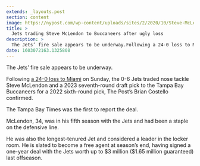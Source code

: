 ```yaml
--- 
extends: _layouts.post 
section: content 
image: https://nypost.com/wp-content/uploads/sites/2/2020/10/Steve-McLendon.jpg?quality=90&strip=all&w=1200 
title: > 
  Jets trading Steve McLendon to Buccaneers after ugly loss 
description: > 
  The Jets’ fire sale appears to be underway.Following a 24-0 loss to Miami on Sunday, the 0-6 Jets traded nose tackle Steve McLendon and a 2023 seventh-round draft pick to the Tampa Bay Buccaneers for a 2022 sixth-round pick, The Post’s Brian Costello confirmed.The Tampa Bay Times was the first to report the deal.McLendon, 34, was in his fifth season with the Jets and had been a staple on the defensive line.He is slated to become a free agent at season’s end, having signed a one-year deal with the Jets worth up to $3 million ($1.65 million guaranteed) last offseason. 
date: 1603072163.1325808 
--- 
```

<div><p>The Jets&#8217; fire sale appears to be underway.</p>
<p>Following <a href="https://nypost.com/2020/10/18/jets-look-completely-inept-in-shutout-loss-to-dolphins/" target="_blank" rel="noopener noreferrer">a 24-0 loss to Miami</a> on Sunday, the 0-6 Jets traded nose tackle Steve McLendon and a 2023 seventh-round draft pick to the Tampa Bay Buccaneers for a 2022 sixth-round pick, The Post&#8217;s Brian Costello confirmed.</p>
<p>The Tampa Bay Times was the first to report the deal.</p>
<p>McLendon, 34, was in his fifth season with the Jets and had been a staple on the defensive line.</p>
<p>He was also the longest-tenured Jet and considered a leader in the locker room. He is slated to become a free agent at season&#8217;s end, having signed a one-year deal with the Jets worth up to $3 million ($1.65 million guaranteed) last offseason.</p>
			</div>